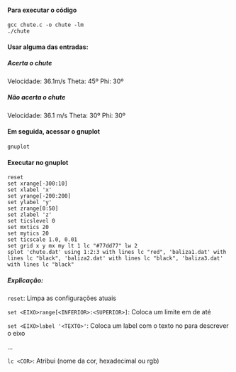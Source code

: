 
#### Para executar o código
```
gcc chute.c -o chute -lm
./chute
```
#### Usar alguma das entradas:

##### Acerta o chute
Velocidade: 36.1m/s Theta: 45º Phi: 30º 

##### Não acerta o chute
Velocidade: 36.1 m/s Theta: 30º Phi: 30º

#### Em seguida, acessar o gnuplot
```
gnuplot
```
#### Executar no gnuplot
```
reset
set xrange[-300:10]
set xlabel 'x'
set yrange[-200:200]
set ylabel 'y'
set zrange[0:50]
set zlabel 'z'
set ticslevel 0
set mxtics 20           
set mytics 20           
set ticscale 1.0, 0.01  
set grid x y mx my lt 1 lc "#77dd77" lw 2
splot 'chute.dat' using 1:2:3 with lines lc "red", 'baliza1.dat' with lines lc "black", 'baliza2.dat' with lines lc "black", 'baliza3.dat' with lines lc "black"
```

##### Explicação: 

`reset`: Limpa as configurações atuais

`set <EIXO>range[<INFERIOR>:<SUPERIOR>]`: Coloca um limite em <EIXO> de <INFERIOR> até <SUPERIOR>

`set <EIXO>label '<TEXTO>'`: Coloca um label com o texto <TEXTO> no <EIXO> para descrever o eixo

...

`lc <COR>`: Atribui <COR> (nome da cor, hexadecimal ou rgb)
